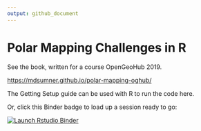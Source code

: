 ```yaml
---
output: github_document
---
```


# Polar Mapping Challenges in R

See the book, written for a course OpenGeoHub 2019. 

https://mdsumner.github.io/polar-mapping-oghub/

The Getting Setup guide can be used with R to run the code here. 

Or, click this Binder badge to load up a session ready to go: 

<!-- badges: start -->
[![Launch Rstudio Binder](http://mybinder.org/badge_logo.svg)](https://mybinder.org/v2/gh/mdsumner/polar-mapping-oghub/master?urlpath=rstudio)
<!-- badges: end -->



